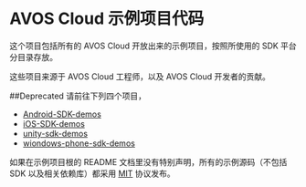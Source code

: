 # AVOS Cloud 示例项目代码


这个项目包括所有的 AVOS Cloud 开放出来的示例项目，按照所使用的 SDK 平台分目录存放。

这些项目来源于 AVOS Cloud 工程师，以及 AVOS Cloud 开发者的贡献。

##Deprecated
请前往下列四个项目，

* [Android-SDK-demos](https://github.com/avoscloud/Android-SDK-demos)
* [iOS-SDK-demos](https://github.com/avoscloud/iOS-SDK-demos)
* [unity-sdk-demos](https://github.com/avoscloud/unity-sdk-demos)
* [wiondows-phone-sdk-demos](https://github.com/avoscloud/wiondows-phone-sdk-demos)

如果在示例项目根的 README  文档里没有特别声明，所有的示例源码（不包括 SDK 以及相关依赖库）都采用 [MIT](http://opensource.org/licenses/MIT) 协议发布。
